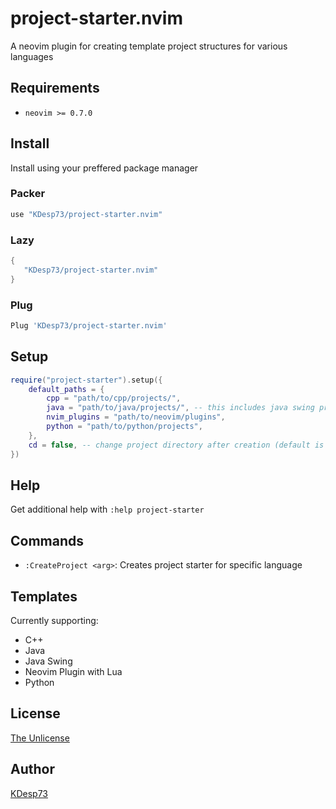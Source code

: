 # project-starter.nvim

A neovim plugin for creating template project structures for various languages

## Requirements

- `neovim >= 0.7.0`

## Install

Install using your preffered package manager

### Packer

```lua
use "KDesp73/project-starter.nvim"
```

### Lazy

```lua
{
   "KDesp73/project-starter.nvim"
}
```

### Plug

```lua
Plug 'KDesp73/project-starter.nvim'
```

## Setup

```lua
require("project-starter").setup({
    default_paths = {
        cpp = "path/to/cpp/projects/",
        java = "path/to/java/projects/", -- this includes java swing projects
        nvim_plugins = "path/to/neovim/plugins",
        python = "path/to/python/projects",
    },
    cd = false, -- change project directory after creation (default is true)
})
```

## Help

Get additional help with `:help project-starter`

## Commands

- `:CreateProject <arg>`: Creates project starter for specific language

## Templates

Currently supporting:

- C++
- Java
- Java Swing
- Neovim Plugin with Lua
- Python

## License

[The Unlicense](https://github.com/KDesp73/project-starter.nvim/blob/main/LICENSE)

## Author

[KDesp73](https://github.com/KDesp73)
